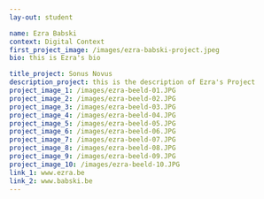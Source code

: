 ```yaml
---
lay-out: student

name: Ezra Babski
context: Digital Context
first_project_image: /images/ezra-babski-project.jpeg
bio: this is Ezra's bio

title_project: Sonus Novus
description_project: this is the description of Ezra's Project
project_image_1: /images/ezra-beeld-01.JPG
project_image_2: /images/ezra-beeld-02.JPG
project_image_3: /images/ezra-beeld-03.JPG
project_image_4: /images/ezra-beeld-04.JPG
project_image_5: /images/ezra-beeld-05.JPG
project_image_6: /images/ezra-beeld-06.JPG
project_image_7: /images/ezra-beeld-07.JPG
project_image_8: /images/ezra-beeld-08.JPG
project_image_9: /images/ezra-beeld-09.JPG
project_image_10: /images/ezra-beeld-10.JPG
link_1: www.ezra.be
link_2: www.babski.be
---
```

